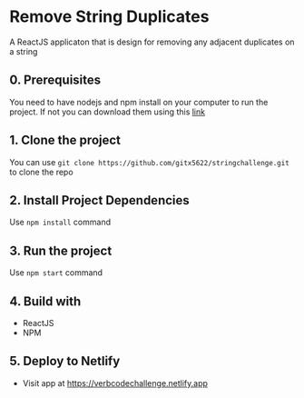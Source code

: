 # Remove String Duplicates

A ReactJS applicaton that is design for removing any adjacent duplicates on a string

## 0. Prerequisites

You need to have nodejs and npm install on your computer to run the project. If not you can download them using this [link](https://nodejs.org/en/download/)

## 1. Clone the project

You can use `git clone https://github.com/gitx5622/stringchallenge.git` to clone the repo

## 2. Install Project Dependencies

Use `npm install` command

## 3. Run the project

Use `npm start` command

## 4. Build with

- ReactJS
- NPM

## 5. Deploy to Netlify

- Visit app at https://verbcodechallenge.netlify.app
